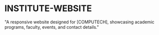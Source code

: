 # INSTITUTE-WEBSITE
"A responsive website designed for [COMPUTECH], showcasing academic programs, faculty, events, and contact details."
